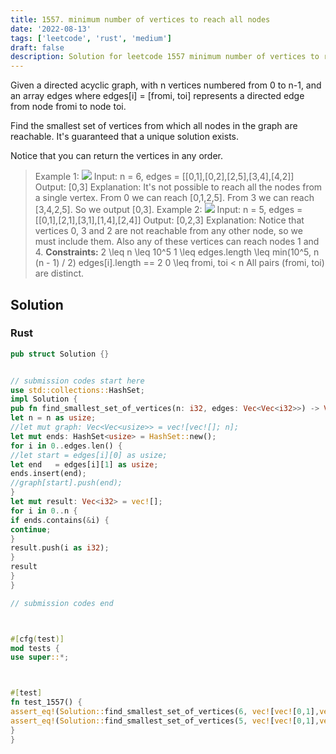 ```yaml
---
title: 1557. minimum number of vertices to reach all nodes
date: '2022-08-13'
tags: ['leetcode', 'rust', 'medium']
draft: false
description: Solution for leetcode 1557 minimum number of vertices to reach all nodes
---
```




Given a directed acyclic graph, with n vertices numbered from 0 to n-1, and an array edges where edges[i] <TeX>=</TeX> [fromi, toi] represents a directed edge from node fromi to node toi.



Find the smallest set of vertices from which all nodes in the graph are reachable. It's guaranteed that a unique solution exists.



Notice that you can return the vertices in any order.





>   Example 1:
>   ![](https://assets.leetcode.com/uploads/2020/07/07/untitled22.png)
>   Input: n <TeX>=</TeX> 6, edges <TeX>=</TeX> [[0,1],[0,2],[2,5],[3,4],[4,2]]
>   Output: [0,3]
>   Explanation: It's not possible to reach all the nodes from a single vertex. From 0 we can reach [0,1,2,5]. From 3 we can reach [3,4,2,5]. So we output [0,3].
>   Example 2:
>   ![](https://assets.leetcode.com/uploads/2020/07/07/untitled.png)
>   Input: n <TeX>=</TeX> 5, edges <TeX>=</TeX> [[0,1],[2,1],[3,1],[1,4],[2,4]]
>   Output: [0,2,3]
>   Explanation: Notice that vertices 0, 3 and 2 are not reachable from any other node, so we must include them. Also any of these vertices can reach nodes 1 and 4.
**Constraints:**
>   	2 <TeX>\leq</TeX> n <TeX>\leq</TeX> 10^5
>   	1 <TeX>\leq</TeX> edges.length <TeX>\leq</TeX> min(10^5, n  (n - 1) / 2)
>   	edges[i].length <TeX>=</TeX><TeX>=</TeX> 2
>   	0 <TeX>\leq</TeX> fromi, toi < n
>   	All pairs (fromi, toi) are distinct.


## Solution


### Rust
```rust
pub struct Solution {}


// submission codes start here
use std::collections::HashSet;
impl Solution {
pub fn find_smallest_set_of_vertices(n: i32, edges: Vec<Vec<i32>>) -> Vec<i32> {
let n = n as usize;
//let mut graph: Vec<Vec<usize>> = vec![vec![]; n];
let mut ends: HashSet<usize> = HashSet::new();
for i in 0..edges.len() {
//let start = edges[i][0] as usize;
let end   = edges[i][1] as usize;
ends.insert(end);
//graph[start].push(end);
}
let mut result: Vec<i32> = vec![];
for i in 0..n {
if ends.contains(&i) {
continue;
}
result.push(i as i32);
}
result
}
}

// submission codes end



#[cfg(test)]
mod tests {
use super::*;



#[test]
fn test_1557() {
assert_eq!(Solution::find_smallest_set_of_vertices(6, vec![vec![0,1],vec![0,2],vec![2,5],vec![3,4],vec![4,2]]), vec![0,3]);
assert_eq!(Solution::find_smallest_set_of_vertices(5, vec![vec![0,1],vec![2,1],vec![3,1],vec![1,4],vec![2,4]]), vec![0,2,3]);
}
}

```
